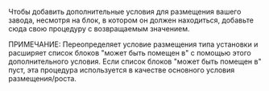Чтобы добавить дополнительные условия для размещения вашего завода, несмотря на блок, в котором он должен находиться,
добавьте сюда свою процедуру с возвращаемым значением.

ПРИМЕЧАНИЕ: Переопределяет условие размещения типа установки и расширяет список блоков "может быть помещен в" с помощью этого дополнительного условия. 
Если список блоков "может быть помещен в" пуст, эта процедура используется в качестве основного условия размещения/роста.